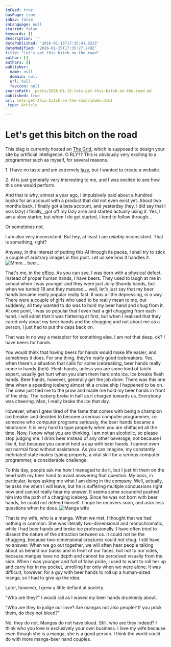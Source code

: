 ```yaml
---
inFeed: true
hasPage: true
inNav: false
inLanguage: null
starred: false
keywords: []
description: ''
datePublished: '2016-01-15T17:35:41.832Z'
dateModified: '2016-01-15T17:35:27.249Z'
title: "Let's get this bitch on the road"
author: []
authors: []
publisher:
  name: null
  domain: null
  url: null
  favicon: null
sourcePath: _posts/2016-01-15-lets-get-this-bitch-on-the-road.md
published: true
url: lets-get-this-bitch-on-the-road/index.html
_type: Article

---
```

# Let's get this bitch on the road

This blag is currently hosted on [The Grid][0], which is supposed to design your site by artificial intelligence. O RLY?? This is obviously very exciting to a programmer such as myself, for several reasons.

1\. I have no taste and am extremely [lazy][1], but I wanted to create a website.

2\. AI is just generally very interesting to me, and I was excited to see how this one would perform.

And that is why, almost a year ago, I impulsively paid about a hundred bucks for an account with a product that did not even exist yet. About two months back, I finally got a beta account, and yesterday (hey, I did say that I was lazy) I finally__got off my lazy arse and started actually using it. Yes, I am a slow starter, but when I do get started, I tend to follow through...

Or sometimes not.

I am also very inconsistent. But hey, at least I am _reliably_ inconsistent. That is something, right?

Anyway, in the interest of putting this AI through its paces, I shall try to stick a couple of arbitrary images in this post. Let us see how it handles it.
![Mmm... beer...](https://the-grid-user-content.s3-us-west-2.amazonaws.com/e707d4b1-a854-4608-b5e2-2a530ad82e03.jpg)

That's me, in the [office][2]. As you can see, I was born with a physical defect. Instead of proper human hands, I have beers. They used to laugh at me in school when I was younger and they were just Jolly Shandy hands, but when we turned 18 and they matured... well, let's just say that my beer hands became really popular really fast. It was a little depressing, in a way. There were a couple of girls who used to be really mean to me, but suddenly, all they wanted to do was to hold my beer hand and chug from it. At one point, I was so popular that I even had a girl chugging from each hand. I will admit that it was flattering at first, but when I realised that they cared only about my beer hands and the chugging and not about me as a person, I just had to put the caps back on.

That was in no way a metaphor for something else. I am not that deep, ok? I have beers for hands.

You would think that having beers for hands would make life easier, and sometimes it does. For one thing, they're really good icebreakers. Yes, when there's a situation that calls for some icebreaking, beer hands really come in handy (heh). Flesh hands, unless you are some kind of taichi expert, usually get hurt when you slam them hard onto ice. Ice breaks flesh hands. Beer hands, however, generally get the job done. There was this one time when a speeding iceberg almost hit a cruise ship I happened to be on. The crew just tied me to the prow and made me hold my beer hands in front of the ship. The iceberg broke in half as it charged towards us. Everybody was cheering. Man, I really broke the ice that day.

However, when I grew tired of the fame that comes with being a champion ice breaker and decided to become a serious computer programmer, i.e. someone who computer programs seriously, the beer hands became a hindrance. It is very hard to type properly when you are shitfaced all the time. Now, I know what you are thinking. I am not an alcoholic, so please stop judging me. I drink beer instead of any other beverage, not because I like it, but because you cannot hold a cup with beer hands. I cannot even eat normal food without assistance. As you can imagine, my constantly inebriated state makes typing properly, a vital skill for a serious computer programmer, a considerable challenge.

To this day, people ask me how I managed to do it, but I just hit them on the head with my beer hand to avoid answering that question. My boss, in particular, keeps asking me what I am doing in the company. Well, actually, he asks me when I will leave, but he is suffering multiple concussions right now and cannot really hear my answer. It seems some scoundrel pushed him into the path of a charging iceberg. Since he was not born with beer hands, he could not defend himself. I hope he recovers soon, and asks less questions when he does.
![Manga wife](https://the-grid-user-content.s3-us-west-2.amazonaws.com/ce598dae-25fc-4695-85da-3d948236cd17.jpg)

That is my wife, who is a manga. When we met, I thought that we had nothing in common. She was literally two-dimensional and monochromatic, while I had beer hands and broke ice professionally. I have often tried to dissect the nature of the attraction between us. It could not be the chugging, because two-dimensional creatures could not chug. I still have no answer. When we go out together, we will often hear people talking about us behind our backs and in front of our faces, but not to our sides, because mangas have no depth and cannot be perceived visually from the side. When I was younger and full of false pride, I used to want to roll her up and carry her in my pocket, unrolling her only when we were alone. It was difficult, however, for a guy with beer hands to roll up a human-sized manga, so I had to give up the idea.

Later, however, I grew a little defiant at society.

"Who are they?" I would rail as I waved my beer hands drunkenly about.

"Who are they to judge our love? Are mangas not also people? If you prick them, do they not bleed?"

No, they do not. Mangas do not have blood. Still, who are they indeed? I think who you love is exclusively your own business. I love my wife because even though she is a manga, she is a good person. I think the world could do with more manga-beer hand couples.

[0]: thegrid.io
[1]: http://threevirtues.com/
[2]: http://nugit.co/